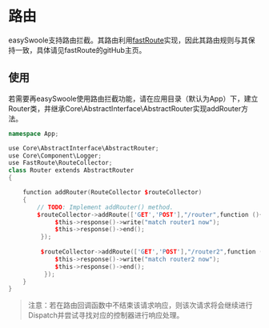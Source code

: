 # 路由
easySwoole支持路由拦截。其路由利用[fastRoute](https://github.com/nikic/FastRoute)实现，因此其路由规则与其保持一致，具体请见fastRoute的gitHub主页。
## 使用
若需要再easySwoole使用路由拦截功能，请在应用目录（默认为App）下，建立Router类，井继承Core\AbstractInterface\AbstractRouter实现addRouter方法。
```H
namespace App;

use Core\AbstractInterface\AbstractRouter;
use Core\Component\Logger;
use FastRoute\RouteCollector;
class Router extends AbstractRouter
{

    function addRouter(RouteCollector $routeCollector)
    {
        // TODO: Implement addRouter() method.
        $routeCollector->addRoute(['GET','POST'],"/router",function (){
             $this->response()->write("match router1 now");
             $this->response()->end();
         });
         
         $routeCollector->addRoute(['GET','POST'],"/router2",function (){
             $this->response()->write("match router2 now");
             $this->response()->end();
          });  
    }
}
```
> 注意：若在路由回调函数中不结束该请求响应，则该次请求将会继续进行Dispatch并尝试寻找对应的控制器进行响应处理。


